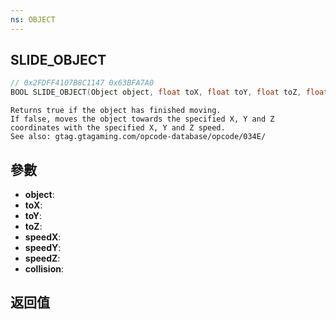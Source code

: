 ```yaml
---
ns: OBJECT
---
```

## SLIDE_OBJECT

```c
// 0x2FDFF4107B8C1147 0x63BFA7A0
BOOL SLIDE_OBJECT(Object object, float toX, float toY, float toZ, float speedX, float speedY, float speedZ, BOOL collision);
```

```
Returns true if the object has finished moving.  
If false, moves the object towards the specified X, Y and Z coordinates with the specified X, Y and Z speed.  
See also: gtag.gtagaming.com/opcode-database/opcode/034E/  
```

## 參數
* **object**: 
* **toX**: 
* **toY**: 
* **toZ**: 
* **speedX**: 
* **speedY**: 
* **speedZ**: 
* **collision**: 

## 返回值
